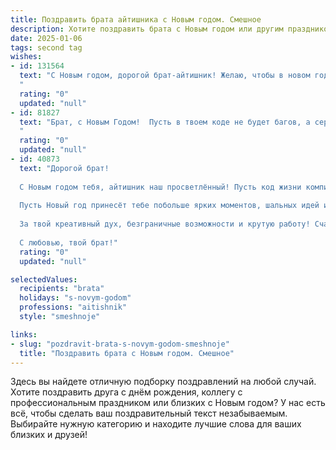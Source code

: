 ```yaml
---
title: Поздравить брата айтишника с Новым годом. Смешное
description: Хотите поздравить брата с Новым годом или другим праздником? Наш ИИ создаст незабываемое поздравление, а вы обязательно выделитесь среди других.  
date: 2025-01-06
tags: second tag
wishes:
- id: 131564
  text: "С Новым годом, дорогой брат-айтишник! Желаю, чтобы в новом году баги в твоей жизни исправлялись сами собой, а дедлайн всегда был на неделю позже, чем ты думаешь.  Пусть твой код работает безупречно, а зарплата растёт экспоненциально!  И чтобы никакие вирусы, кроме вируса смеха, не трогали тебя в этом году!
  "
  rating: "0"
  updated: "null"
- id: 81827
  text: "Брат, с Новым Годом!  Пусть в твоем коде не будет багов, а серверы работают без сбоев, как часы! 🍾💻🎉  Желаю тебе в Новом году виртуально-реального счастья,  огромного зарплатного бонуса и чтобы все твои проекты, как на \"Тинькоффе\", взлетали без проблем! 🚀
  "
  rating: "0"
  updated: "null"
- id: 40873
  text: "Дорогой брат!
  
  С Новым годом тебя, айтишник наш просветлённый! Пусть код жизни компилируется без ошибок, а баги исчезают так же быстро, как пальцы на клавиатуре в твоих руках. Желаю, чтобы в следующем году удача всегда отображалась в твоем логах, а задачи решались по принципу «один клик – и готово».
  
  Пусть Новый год принесёт тебе побольше ярких моментов, шальных идей и, конечно же, стабильного Wi-Fi! Желаю, чтобы все твои проекты раскручивались с такой же скоростью, как твой любимый сервер, и чтобы каждый день был заполнен радостью не меньше, чем окно с нотификациями о новых сообщениях.
  
  За твой креативный дух, безграничные возможности и крутую работу! Счастья, здоровья и кучи подарков под ёлкой, которые не потребуют обновления драйверов!
  
  С любовью, твой брат!"
  rating: "0"
  updated: "null"

selectedValues:
  recipients: "brata"
  holidays: "s-novym-godom"
  professions: "aitishnik"
  style: "smeshnoje"

links:
- slug: "pozdravit-brata-s-novym-godom-smeshnoje"
  title: "Поздравить брата с Новым годом. Смешное"
---
```


Здесь вы найдете отличную подборку поздравлений на любой случай.
Хотите поздравить друга с днём рождения, коллегу с профессиональным праздником или близких с Новым годом? У нас есть всё, чтобы сделать ваш поздравительный текст незабываемым. Выбирайте нужную категорию и находите лучшие слова для ваших близких и друзей!
